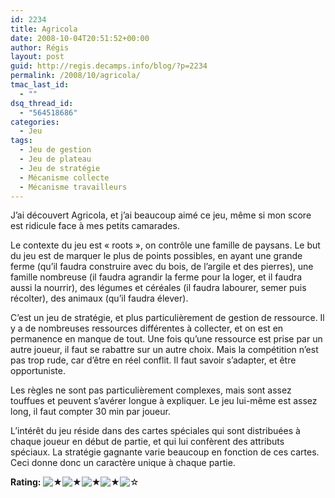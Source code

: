 ```yaml
---
id: 2234
title: Agricola
date: 2008-10-04T20:51:52+00:00
author: Régis
layout: post
guid: http://regis.decamps.info/blog/?p=2234
permalink: /2008/10/agricola/
tmac_last_id:
  - ""
dsq_thread_id:
  - "564518686"
categories:
  - Jeu
tags:
  - Jeu de gestion
  - Jeu de plateau
  - Jeu de stratégie
  - Mécanisme collecte
  - Mécanisme travailleurs
---
```

J&rsquo;ai découvert Agricola, et j&rsquo;ai beaucoup aimé ce jeu, même si mon score est ridicule face à mes petits camarades.

Le contexte du jeu est « roots », on contrôle une famille de paysans. Le but du jeu est de marquer le plus de points possibles, en ayant une grande ferme (qu&rsquo;il faudra construire avec du bois, de l&rsquo;argile et des pierres), une famille nombreuse (il faudra agrandir la ferme pour la loger, et il faudra aussi la nourrir), des légumes et céréales (il faudra labourer, semer puis récolter), des animaux (qu&rsquo;il faudra élever).

C&rsquo;est un jeu de stratégie, et plus particulièrement de gestion de ressource. Il y a de nombreuses ressources différentes à collecter, et on est en permanence en manque de tout. Une fois qu&rsquo;une ressource est prise par un autre joueur, il faut se rabattre sur un autre choix. Mais la compétition n&rsquo;est pas trop rude, car d&rsquo;être en réel conflit. Il faut savoir s&rsquo;adapter, et être opportuniste.

Les règles ne sont pas particulièrement complexes, mais sont assez touffues et peuvent s&rsquo;avérer longue à expliquer. Le jeu lui-même est assez long, il faut compter 30 min par joueur.

L&rsquo;intérêt du jeu réside dans des cartes spéciales qui sont distribuées à chaque joueur en début de partie, et qui lui confèrent des attributs spéciaux. La stratégie gagnante varie beaucoup en fonction de ces cartes. Ceci donne donc un caractère unique à chaque partie.

**Rating:**&nbsp;![&#9733;](http://regis.decamps.info/blog/wp-content/plugins/xavins-review-ratings/default/star.png "4/5")![&#9733;](http://regis.decamps.info/blog/wp-content/plugins/xavins-review-ratings/default/star.png "4/5")![&#9733;](http://regis.decamps.info/blog/wp-content/plugins/xavins-review-ratings/default/star.png "4/5")![&#9733;](http://regis.decamps.info/blog/wp-content/plugins/xavins-review-ratings/default/star.png "4/5")![&#9734;](http://regis.decamps.info/blog/wp-content/plugins/xavins-review-ratings/default/blank_star.png "4/5")&nbsp;